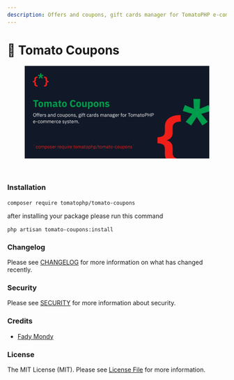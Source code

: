 ```yaml
---
description: Offers and coupons, gift cards manager for TomatoPHP e-commerce system.
---
```


# 💯 Tomato Coupons

<figure><img src="../../.gitbook/assets/screenshot (1).png" alt=""><figcaption></figcaption></figure>

<figure><img src="../../.gitbook/assets/Screenshot 2023-11-23 at 4.43.02 PM (1).png" alt=""><figcaption></figcaption></figure>

### Installation

```
composer require tomatophp/tomato-coupons
```

after installing your package please run this command

```
php artisan tomato-coupons:install
```

### Changelog

Please see [CHANGELOG](https://github.com/tomatophp/tomato-coupons/blob/master/CHANGELOG.md) for more information on what has changed recently.

### Security

Please see [SECURITY](https://github.com/tomatophp/tomato-coupons/blob/master/SECURITY.md) for more information about security.

### Credits

* [Fady Mondy](mailto:info@3x1.io)

### License

The MIT License (MIT). Please see [License File](https://github.com/tomatophp/tomato-coupons/blob/master/LICENSE.md) for more information.
